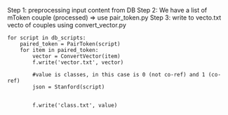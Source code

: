 Step 1: preprocessing input content from DB
Step 2: We have a list of mToken couple (processed) => use pair_token.py
Step 3: write to vecto.txt vecto of couples using convert_vector.py

    for script in db_scripts:
        paired_token = PairToken(script)
        for item in paired_token:
            vector = ConvertVector(item)
            f.write('vector.txt', vector)

            #value is classes, in this case is 0 (not co-ref) and 1 (co-ref)
            json = Stanford(script)


            f.write('class.txt', value)
